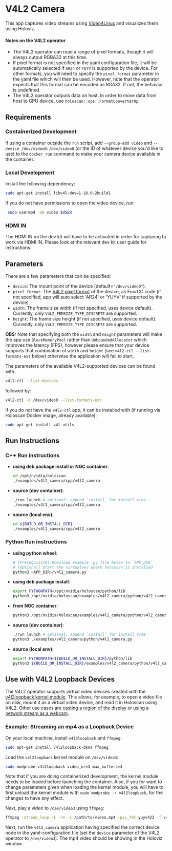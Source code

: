 # V4L2 Camera

This app captures video streams using [Video4Linux](https://www.kernel.org/doc/html/v4.9/media/uapi/v4l/v4l2.html) and visualizes them using Holoviz.

#### Notes on the V4L2 operator

* The V4L2 operator can read a range of pixel formats, though it will always output RGBA32 at this time.
* If pixel format is not specified in the yaml configuration file, it will be automatically selected if `AR24` or `YUYV` is supported by the device.  For other formats, you will need to specify the `pixel_format` parameter in the yaml file which will then be used.  However, note that the operator expects that this format can be encoded as RGA32.  If not, the behavior is undefined.
* The V4L2 operator outputs data on host. In order to move data from host to GPU device, use `holoscan::ops::FormatConverterOp`.

## Requirements

### Containerized Development

If using a container outside the `run` script, add `--group-add video` and `--device /dev/video0:/dev/video0` (or the ID of whatever device you'd like to use) to the `docker run` command to make your camera device available in the container.

### Local Development

Install the following dependency:
```sh
sudo apt-get install libv4l-dev=1.18.0-2build1
```

If you do not have permissions to open the video device, run:
```sh
 sudo usermod -aG video $USER
```

### HDMI IN

The HDMI IN on the dev kit will have to be activated in order for capturing to work via HDMI IN. Please look at the relevant dev kit user guide for instructions.

## Parameters

There are a few parameters that can be specified:

* `device`: The mount point of the device (default=`"/dev/video0"`).
* `pixel_format`: The [V4L2 pixel format](https://docs.kernel.org/userspace-api/media/v4l/pixfmt-intro.html) of the device, as FourCC code (if not specified, app will auto select 'AR24' or 'YUYV' if supported by the device)
* `width`: The frame size width (if not specified, uses device default). Currently, only `V4L2_FRMSIZE_TYPE_DISCRETE` are supported.
* `height`: The frame size height (if not specified, uses device default). Currently, only `V4L2_FRMSIZE_TYPE_DISCRETE` are supported.

**OBS:** Note that specifying both the `width` and `height` parameters will make the app use `BlockMemoryPool` rather than `UnboundedAllocator` which improves the latency (FPS), however
please ensure that your device supports that combination of `width` and `height` (see `v4l2-ctl --list-formats-ext` below) otherwise the application will fail to start.

The parameters of the available V4L2-supported devices can be found with:
```sh
v4l2-ctl --list-devices
```
followed by:
```sh
v4l2-ctl -d /dev/video0 --list-formats-ext
```
If you do not have the `v4l2-ctl` app, it can be installed with (if running via Holoscan Docker image, already available):
```sh
sudo apt-get install v4l-utils
```

## Run Instructions

### C++ Run instructions

* **using deb package install or NGC container**:
  ```bash
  cd /opt/nvidia/holoscan
  ./examples/v4l2_camera/cpp/v4l2_camera
  ```
* **source (dev container)**:
  ```bash
  ./run launch # optional: append `install` for install tree
  ./examples/v4l2_camera/cpp/v4l2_camera
  ```
* **source (local env)**:
  ```bash
  cd ${BUILD_OR_INSTALL_DIR}
  ./examples/v4l2_camera/cpp/v4l2_camera
  ```

### Python Run instructions

* **using python wheel**:
  ```bash
  # [Prerequisite] Download example .py file below to `APP_DIR`
  # [Optional] Start the virtualenv where holoscan is installed
  python3 <APP_DIR>/v4l2_camera.py
  ```
* **using deb package install**:
  ```bash
  export PYTHONPATH=/opt/nvidia/holoscan/python/lib
  python3 /opt/nvidia/holoscan/examples/v4l2_camera/python/v4l2_camera.py
  ```
* **from NGC container**:
  ```bash
  python3 /opt/nvidia/holoscan/examples/v4l2_camera/python/v4l2_camera.py
  ```
* **source (dev container)**:
  ```bash
  ./run launch # optional: append `install` for install tree
  python3 ./examples/v4l2_camera/python/v4l2_camera.py
  ```
* **source (local env)**:
  ```bash
  export PYTHONPATH=${BUILD_OR_INSTALL_DIR}/python/lib
  python3 ${BUILD_OR_INSTALL_DIR}/examples/v4l2_camera/python/v4l2_camera.py
  ```

## Use with V4L2 Loopback Devices

The V4L2 operator supports virtual video devices created with the [v4l2loopback kernel module](https://github.com/umlaeute/v4l2loopback). This allows, for example, to open a video file on disk, mount it as a virtual video device, and read it in Holoscan using V4L2. Other use cases are [casting a region of the display](https://wiki.archlinux.org/title/V4l2loopback#Casting_X11_using_FFmpeg) or [using a network stream as a webcam](https://wiki.archlinux.org/title/V4l2loopback#Using_a_network_stream_as_webcam).

### Example: Streaming an mp4 as a Loopback Device

On your local machine, install `v4l2loopback` and `ffmpeg`:
```sh
sudo apt-get install v4l2loopback-dkms ffmpeg
```

Load the `v4l2loopback` kernel module on `/dev/video3`:
```sh
sudo modprobe v4l2loopback video_nr=3 max_buffers=4
```
Note that if you are doing containerized development, the kernel module needs to be loaded before launching the container. Also, if you for want to change parameters given when loading the kernel module, you will have to first unload the kernel module with `sudo modprobe -r v4l2loopback`, for the changes to have any effect.

Next, play a video to `/dev/video3` using `ffmpeg`:
```sh
ffmpeg -stream_loop -1 -re -i /path/to/video.mp4 -pix_fmt yuyv422 -f v4l2 /dev/video3
```

Next, run the `v4l2_camera` application having specified the correct device node in the yaml-configuration file (set the `device` parameter of the V4L2 operator to `/dev/video3`). The mp4 video should be showing in the Holoviz window.